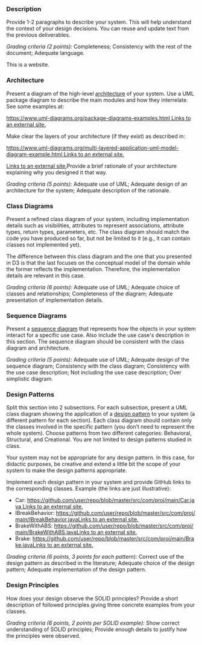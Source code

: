 ### Description

Provide 1-2 paragraphs to describe your system. This will help understand the context of your design decisions. You can reuse and update text from the previous deliverables.

_Grading criteria (2 points):_ Completeness; Consistency with the rest of the document; Adequate language.

This is a website.

### Architecture

Present a diagram of the high-level [architecture](https://en.wikipedia.org/wiki/List_of_software_architecture_styles_and_patterns) of your system. Use a UML package diagram to describe the main modules and how they interrelate. See some examples at:

[https://www.uml-diagrams.org/package-diagrams-examples.html Links to an external site.](https://www.uml-diagrams.org/package-diagrams-examples.html)

Make clear the layers of your architecture (if they exist) as described in:

[https://www.uml-diagrams.org/multi-layered-application-uml-model-diagram-example.html Links to an external site.](https://www.uml-diagrams.org/multi-layered-application-uml-model-diagram-example.html)

[Links to an external site.](https://www.uml-diagrams.org/multi-layered-application-uml-model-diagram-example.html)Provide a brief rationale of your architecture explaining why you designed it that way. 

_Grading criteria (5 points):_ Adequate use of UML; Adequate design of an architecture for the system; Adequate description of the rationale.

### Class Diagrams

Present a refined class diagram of your system, including implementation details such as visibilities, attributes to represent associations, attribute types, return types, parameters, etc. The class diagram should match the code you have produced so far, but not be limited to it (e.g., it can contain classes not implemented yet). 

The difference between this class diagram and the one that you presented in D3 is that the last focuses on the conceptual model of the domain while the former reflects the implementation. Therefore, the implementation details are relevant in this case. 

_Grading criteria (6 points):_ Adequate use of UML; Adequate choice of classes and relationships; Completeness of the diagram; Adequate presentation of implementation details. 

### Sequence Diagrams

Present a [sequence diagram](http://agilemodeling.com/artifacts/sequenceDiagram.htm) that represents how the objects in your system interact for a specific use case. Also include the use case's description in this section. The sequence diagram should be consistent with the class diagram and architecture. 

_Grading criteria (5 points):_ Adequate use of UML; Adequate design of the sequence diagram; Consistency with the class diagram; Consistency with the use case description; Not including the use case description; Over simplistic diagram.

### Design Patterns

Split this section into 2 subsections. For each subsection, present a UML class diagram showing the application of a [design pattern](https://sourcemaking.com/design_patterns) to your system (a different pattern for each section). Each class diagram should contain only the classes involved in the specific pattern (you don’t need to represent the whole system). Choose patterns from two different categories: Behavioral, Structural, and Creational. You are not limited to design patterns studied in class. 

Your system may not be appropriate for any design pattern. In this case, for didactic purposes, be creative and extend a little bit the scope of your system to make the design patterns appropriate. 

Implement each design pattern in your system and provide GitHub links to the corresponding classes. Example (the links are just illustrative):

- Car: [https://github.com/user/repo/blob/master/src/com/proj/main/Car.java Links to an external site.](https://github.com/user/repo/blob/master/src/com/proj/main/Car.java)
- IBreakBehavior: [https://github.com/user/repo/blob/master/src/com/proj/main/IBreakBehavior.javaLinks to an external site.](https://github.com/user/repo/blob/master/src/com/proj/main/IBreakBehavior.java)
- BrakeWithABS: [https://github.com/user/repo/blob/master/src/com/proj/main/BrakeWithABS.javaLinks to an external site.](https://github.com/user/repo/blob/master/src/com/proj/main/BrakeWithABS.java)
- Brake: [https://github.com/user/repo/blob/master/src/com/proj/main/Brake.javaLinks to an external site.](https://github.com/user/repo/blob/master/src/com/proj/main/Brake.java)

_Grading criteria (6 points, 3 points for each pattern):_ Correct use of the design pattern as described in the literature; Adequate choice of the design pattern; Adequate implementation of the design pattern.

### Design Principles

How does your design observe the SOLID principles? Provide a short description of followed principles giving three concrete examples from your classes. 

_Grading criteria (6 points, 2 points per SOLID example):_ Show correct understanding of SOLID principles; Provide enough details to justify how the principles were observed.